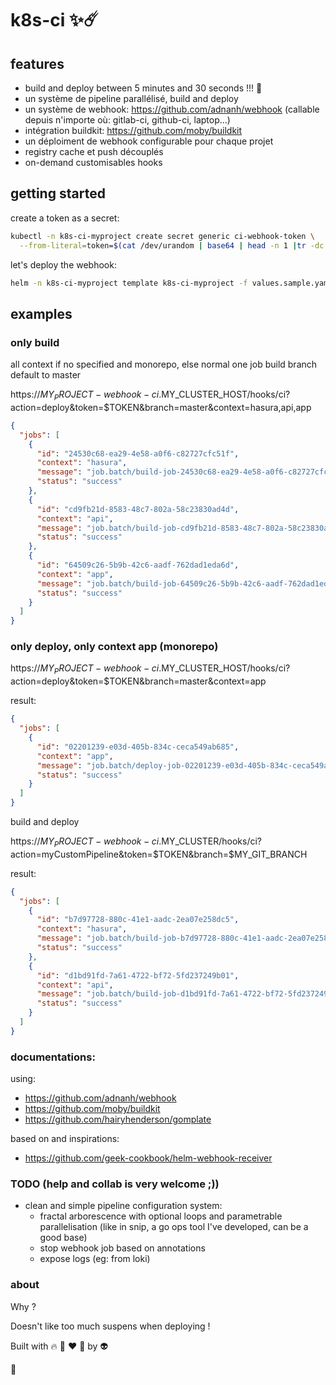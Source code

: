 # k8s-ci ✨☄️

## features
- build and deploy between 5 minutes and 30 seconds !!! 🚀
- un système de pipeline parallélisé, build and deploy
- un système de webhook: https://github.com/adnanh/webhook (callable depuis n'importe où: gitlab-ci, github-ci, laptop...)
- intégration buildkit: https://github.com/moby/buildkit
- un déploiment de webhook configurable pour chaque projet
- registry cache et push découplés
- on-demand customisables hooks


## getting started
create a token as a secret:
```sh
kubectl -n k8s-ci-myproject create secret generic ci-webhook-token \
  --from-literal=token=$(cat /dev/urandom | base64 | head -n 1 |tr -dc '[:alnum:]' |cut -c -32)
```

let's deploy the webhook:
```sh
helm -n k8s-ci-myproject template k8s-ci-myproject -f values.sample.yaml . | kubectl create -f -
```

## examples

### only build
all context if no specified and monorepo, else normal one job build
branch default to master

https://$MY_PROJECT-webhook-ci.$MY_CLUSTER_HOST/hooks/ci?action=deploy&token=$TOKEN&branch=master&context=hasura,api,app

```json
{
  "jobs": [
    {
      "id": "24530c68-ea29-4e58-a0f6-c82727cfc51f",
      "context": "hasura",
      "message": "job.batch/build-job-24530c68-ea29-4e58-a0f6-c82727cfc51f created",
      "status": "success"
    },
    {
      "id": "cd9fb21d-8583-48c7-802a-58c23830ad4d",
      "context": "api",
      "message": "job.batch/build-job-cd9fb21d-8583-48c7-802a-58c23830ad4d created",
      "status": "success"
    },
    {
      "id": "64509c26-5b9b-42c6-aadf-762dad1eda6d",
      "context": "app",
      "message": "job.batch/build-job-64509c26-5b9b-42c6-aadf-762dad1eda6d created",
      "status": "success"
    }
  ]
}
```


### only deploy, only context app (monorepo)

https://$MY_PROJECT-webhook-ci.$MY_CLUSTER_HOST/hooks/ci?action=deploy&token=$TOKEN&branch=master&context=app

result:
```json
{
  "jobs": [
    {
      "id": "02201239-e03d-405b-834c-ceca549ab685",
      "context": "app",
      "message": "job.batch/deploy-job-02201239-e03d-405b-834c-ceca549ab685 created",
      "status": "success"
    }
  ]
}
```

build and deploy

https://$MY_PROJECT-webhook-ci.$MY_CLUSTER/hooks/ci?action=myCustomPipeline&token=$TOKEN&branch=$MY_GIT_BRANCH

result:
```json
{
  "jobs": [
    {
      "id": "b7d97728-880c-41e1-aadc-2ea07e258dc5",
      "context": "hasura",
      "message": "job.batch/build-job-b7d97728-880c-41e1-aadc-2ea07e258dc5 created",
      "status": "success"
    },
    {
      "id": "d1bd91fd-7a61-4722-bf72-5fd237249b01",
      "context": "api",
      "message": "job.batch/build-job-d1bd91fd-7a61-4722-bf72-5fd237249b01 created",
      "status": "success"
    }
  ]
}
```

### documentations:

using:
- https://github.com/adnanh/webhook
- https://github.com/moby/buildkit
- https://github.com/hairyhenderson/gomplate

based on and inspirations:
- https://github.com/geek-cookbook/helm-webhook-receiver

### TODO (help and collab is very welcome ;))

- clean and simple pipeline configuration system:
  - fractal arborescence with optional loops and parametrable parallelisation
    (like in snip, a go ops tool I've developed, can be a good base)
  - stop webhook job based on annotations
  - expose logs (eg: from loki)

### about
Why ?

Doesn't like too much suspens when deploying !

Built with 🔥 🦊 ❤️ 🐺 by 👽

🖖
